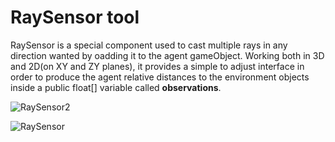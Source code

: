 # RaySensor tool
RaySensor is a special component used to cast multiple rays in any direction wanted by oadding it to the agent gameObject. Working both in 3D and 2D(on XY and ZY planes), it provides a simple to adjust interface in order to produce the agent relative distances to the environment objects inside a public float[] variable called **observations**.

![RaySensor2](https://user-images.githubusercontent.com/67599940/207079580-31229701-2e18-4986-90da-4286efd4ced3.png)

![RaySensor](https://user-images.githubusercontent.com/67599940/207079676-81730006-6282-4aa8-ab64-1c506c136f54.png)



